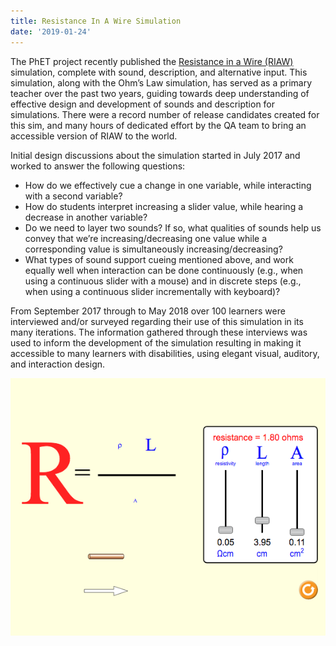 ```yaml
---
title: Resistance In A Wire Simulation
date: '2019-01-24'
---
```

The PhET project recently published the
[Resistance in a Wire (RIAW)](https://phet.colorado.edu/en/simulation/resistance-in-a-wire)
simulation, complete with sound, description, and alternative input. This simulation, along with the
Ohm’s Law simulation, has served as a primary teacher over the past two years, guiding towards
deep understanding of effective design and development of sounds and description for simulations.
There were a record number of release candidates created for this sim, and many hours of dedicated
effort by the QA team to bring an accessible version of RIAW to the world.

Initial design discussions about the simulation started in July 2017 and worked to answer the following questions:

- How do we effectively cue a change in one variable, while interacting with a second variable?
- How do students interpret increasing a slider value, while hearing a decrease in another variable?
- Do we need to layer two sounds? If so, what qualities of sounds help us convey that we’re
increasing/decreasing one value while a corresponding value is simultaneously increasing/decreasing?
- What types of sound support cueing mentioned above, and work equally well when interaction can be done
continuously (e.g., when using a continuous slider with a mouse) and in discrete steps (e.g., when using
a continuous slider incrementally with keyboard)?

From September 2017 through to May 2018 over 100 learners were interviewed and/or surveyed regarding their use
of this simulation in its many iterations. The information gathered through these interviews was used to inform
the development of the simulation resulting in making it accessible to many learners with disabilities, using
elegant visual, auditory, and interaction design.

<img src="images/RIAW.png" alt="Resistance in a Wire Simulation">
